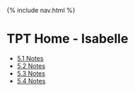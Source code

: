 {% include nav.html %}

# TPT Home - Isabelle
* [5.1 Notes](tpt/5_1notes)
* [5.2 Notes](tpt/5_2notes)
* [5.3 Notes](tpt/5_3notes)
* [5.4 Notes](tpt/5_4notes)